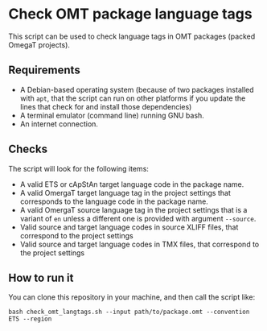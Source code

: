 # Check OMT package language tags

This script can be used to check language tags in OMT packages (packed OmegaT projects).

## Requirements

-   A Debian-based operating system (because of two packages installed with `apt`, that the script can run on other platforms if you update the lines that check for and install those dependencies)
-   A terminal emulator (command line) running GNU bash.
-   An internet connection.

## Checks

The script will look for the following items:

-   A valid ETS or cApStAn target language code in the package name.
-   A valid OmergaT target language tag in the project settings that corresponds to the language code in the package name.
-   A valid OmergaT source language tag in the project settings that is a variant of `en` unless a different one is provided with argument `--source`.
-   Valid source and target language codes in source XLIFF files, that correspond to the project settings
-   Valid source and target language codes in TMX files, that correspond to the project settings

## How to run it

You can clone this repository in your machine, and then call the script like:

    bash check_omt_langtags.sh --input path/to/package.omt --convention ETS --region
